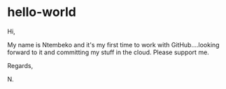 # hello-world

Hi,

My name is Ntembeko and it's my first time to work with GitHub....looking forward to it and committing my stuff in the cloud. Please support me.

Regards,

N.
